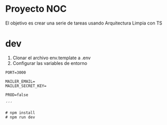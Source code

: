 # Proyecto NOC

El objetivo es crear una serie de tareas usando Arquitectura Limpia con TS

# dev

1. Clonar el archivo env.template a .env
2. Configurar las variables de entorno

```
PORT=3000

MAILER_EMAIL=
MAILER_SECRET_KEY=

PROD=false

´´´

# npm install
# npm run dev
